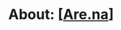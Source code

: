 # About: [[Are.na]]


[//begin]: # "Autogenerated link references for markdown compatibility"
[Are.na]: Are.na.md "About: Are.na"
[//end]: # "Autogenerated link references"